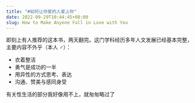 ```yaml
---
title: "#如何让你爱的人爱上你"
date: 2022-09-29T10:44:45+08:00
slug: How to Make Anyone Fall in Love with You
---
```


即刻上有人推荐的这本书，两天翻完。这门学科经历多年人文发展已经基本完整，主要内容不外乎（本人 ♂）：

- 衣着整洁
- 勇气是成功的一半
- 用异性的方式思考、表达
- 沟通、赞美与感同身受

有关性生活的部分我好像用不上，就匆匆略过了
